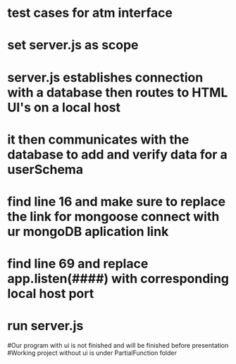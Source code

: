 # test cases for atm interface
# set server.js as scope
# server.js establishes connection with a database then routes to HTML UI's on a local host
# it then communicates with the database to add and verify data for a userSchema
# find line 16 and make sure to replace the link for mongoose connect with ur mongoDB aplication link
# find line 69 and replace app.listen(####) with corresponding local host port
# run server.js


#Our program with ui is not finished and will be finished before presentation
#Working project without ui is under PartialFunction folder
